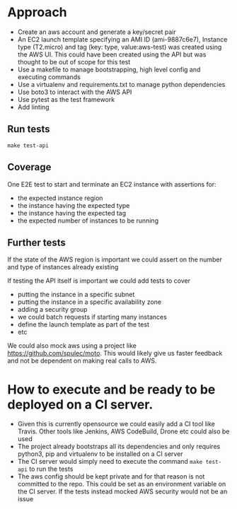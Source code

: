 
# Approach
* Create an aws account and generate a key/secret pair
* An EC2 launch template specifying an AMI ID (ami-9887c6e7), Instance type (T2.micro) and tag (key: type, value:aws-test) was created using the AWS UI. This could have been created using the API but was thought to be out of scope for this test
* Use a makefile to manage bootstrapping, high level config and executing commands
* Use a virtualenv and requirements.txt to manage python dependencies
* Use boto3 to interact with the AWS API
* Use pytest as the test framework
* Add linting

## Run tests
`make test-api`

## Coverage
One E2E test to start and terminate an EC2 instance with assertions for:
* the expected instance region
* the instance having the expected type
* the instance having the expected tag
* the expected number of instances to be running

## Further tests
If the state of the AWS region is important we could assert on the number and type of instances already existing

If testing the API itself is important we could add tests to cover
* putting the instance in a specific subnet
* putting the instance in a specific availability zone
* adding a security group
* we could batch requests if starting many instances
* define the launch template as part of the test
* etc

We could also mock aws using a project like https://github.com/spulec/moto. This would likely give us faster feedback and not be dependent on making real calls to AWS. 

# How to execute and be ready to be deployed on a CI server.
* Given this is currently opensource we could easily add a CI tool like Travis. Other tools like Jenkins, AWS CodeBuild, Drone etc could also be used
* The project already bootstraps all its dependencies and only requires python3, pip and virtualenv to be installed on a CI server
* The CI server would simply need to execute the command `make test-api` to run the tests
* The aws config should be kept private and for that reason is not committed to the repo. This could be set as an environment variable on the CI server. If the tests instead mocked AWS security would not be an issue
